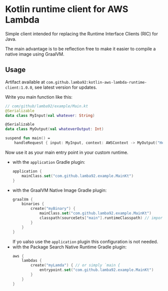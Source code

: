 # Kotlin runtime client for AWS Lambda

Simple client intended for replacing the Runtime Interface Clients (RIC) for Java. 

The main advantage is to be reflection free to make it easier to compile a native image using GraalVM.  

## Usage

Artifact available at `com.github.lamba92:kotlin-aws-lambda-runtime-client:1.0.0`, see latest version for updates. 

Write you main function like this:

```kotlin
// com/github/lamba92/example/Main.kt
@Serializable
data class MyInput(val whatever: String)

@Serializable
data class MyOutput(val whateverOutput: Int)

suspend fun main() = 
    handleRequest { input: MyInput, context: AWSContext -> MyOutput("Hello input: ${input.whatever}") }
```

Now use it as your main entry point in your custom runtime.
 - with the `application` Gradle plugin:
    ```kotlin
    application {
        mainClass.set("com.github.lamba92.example.MainKt")        
    }
    ```
 - with the GraalVM Native Image Gradle plugin:
   ```kotlin
   graalVm {
       binaries {
           create("myBinary") { 
               mainClass.set("com.github.lamba92.example.MainKt")
               classpath(sourceSets["main"].runtimeClasspath) // important!
           }        
       }
   }
   ```
   If yo ualso use the `application` plugin this configuration is not needed.
 - with the Package Search Native Runtime Gradle plugin:
   ```kotlin
   aws {
       lambdas {
           create("myLamda") { // or simply `main {
               entrypoint.set("com.github.lamba92.example.MainKt")
           }    
       }    
   }
   ```